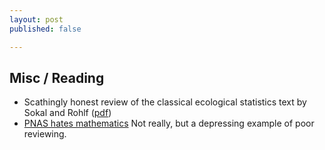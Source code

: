 ```yaml
---
layout: post
published: false

--- 
```



## Misc / Reading

* Scathingly honest review of the classical ecological statistics text by Sokal and Rohlf ([pdf](http://t.co/5IioNf1p1y)) 
* [PNAS hates mathematics](http://www.steinsaltz.me.uk/pnas.html) Not really, but a depressing example of poor reviewing.  
